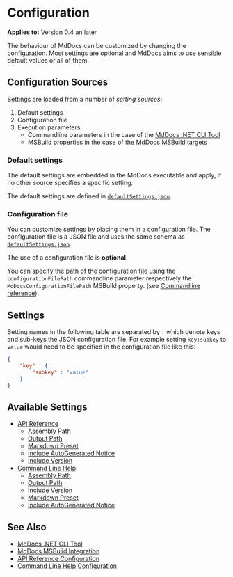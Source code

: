 # Configuration

**Applies to:** Version 0.4 an later

The behaviour of MdDocs can be customized by changing the configuration.
Most settings are optional and MdDocs aims to use sensible default values or all of them.

## Configuration Sources

Settings are loaded from a number of *setting sources*:

1. Default settings 
1. Configuration file
1. Execution parameters
   - Commandline parameters in the case of the [MdDocs .NET CLI Tool](../net-cli-tool.md)
   - MSBuild properties in the case of the [MdDocs MSBuild targets](../msbuild-integration.md)

### Default settings

The default settings are embedded in the MdDocs executable and apply, if no other source specifies a specific setting.

The default settings are defined in [`defaultSettings.json`](../../src/MdDocs.Common/Configuration/defaultSettings.json).

### Configuration file

You can customize settings by placing them in a configuration file.
The configuration file is a JSON file and uses the same schema as [`defaultSettings.json`](../../src/MdDocs.Common/Configuration/defaultSettings.json).

The use of a configuration file is **optional**.

You can specify the path of the configuration file using the `configurationFilePath` commandline parameter respectively the `MdDocsConfigurationFilePath` MSBuild property.
(see [Commandline reference](../commandline/index.md)).

## Settings

Setting names in the following table are separated by `:` which denote keys and sub-keys the JSON configuration file.
For example setting `key:subkey` to `value` would need to be specified in the configuration file like this:

```json
{
    "key" : {
        "subkey" : "value"
    }
}
```

## Available Settings

- [API Reference](./apireference/README.md)
  - [Assembly Path](./apireference/README.md#assembly-path)
  - [Output Path](./apireference/README.md#output-path)
  - [Markdown Preset](./apireference/README.md#markdown-preset)
  - [Include AutoGenerated Notice](./apireference/README.md#include-autogenerated-notice)
  - [Include Version](./apireference/README.md#include-version)
- [Command Line Help](./commandlinehelp/README.md)
  - [Assembly Path](./commandlinehelp/README.md#assembly-path)
  - [Output Path](./commandlinehelp/README.md#output-path)
  - [Include Version](./commandlinehelp/README.md#include-version)
  - [Markdown Preset](./commandlinehelp/README.md#markdown-preset)
  - [Include AutoGenerated Notice](./commandlinehelp/README.md#include-autogenerated-notice)

## See Also

- [MdDocs .NET CLI Tool](../net-cli-tool.md)
- [MdDocs MSBuild Integration](../msbuild-integration.md)
- [API Reference Configuration](./apireference/README.md)
- [Command Line Help Configuration](./commandlinehelp/README.md)

